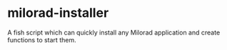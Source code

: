 # milorad-installer
A fish script which can quickly install any Milorad application and create functions to start them.

